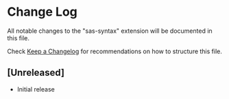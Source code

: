 # Change Log
All notable changes to the "sas-syntax" extension will be documented in this file.

Check [Keep a Changelog](http://keepachangelog.com/) for recommendations on how to structure this file.

## [Unreleased]
- Initial release